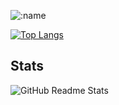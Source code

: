 ![:name](https://count.getloli.com/get/@:hornCustom)





[![Top Langs](https://github-readme-stats.vercel.app/api/top-langs/?username=hornCustom&layout=compact)](https://github.com/anuraghazra/github-readme-stats)

## Stats
![GitHub Readme Stats][ReadmeStats-Image]

[ReadmeStats-Image]: https://github-readme-stats.vercel.app/api?username=hornCustom&show_icons=true&bg_color=ffffff "GitHub Readme Stats"
